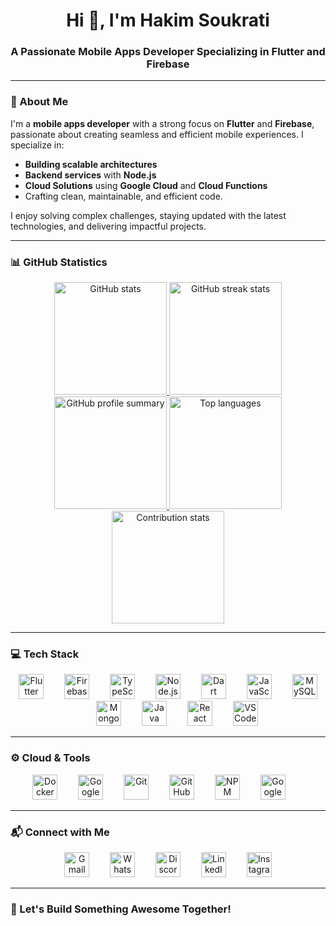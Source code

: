 <h1 align="center">Hi 👋, I'm Hakim Soukrati</h1>
<h3 align="center">A Passionate Mobile Apps Developer Specializing in Flutter and Firebase</h3>

---

### 🌟 About Me

I'm a **mobile apps developer** with a strong focus on **Flutter** and **Firebase**, passionate about creating seamless and efficient mobile experiences. I specialize in:

- **Building scalable architectures**  
- **Backend services** with **Node.js**  
- **Cloud Solutions** using **Google Cloud** and **Cloud Functions**  
- Crafting clean, maintainable, and efficient code.

I enjoy solving complex challenges, staying updated with the latest technologies, and delivering impactful projects.

---

### 📊 GitHub Statistics

<div align="center">
  <a href="https://github.com/hakim-skr">
    <img height="180em" src="https://github-readme-stats.vercel.app/api?username=hakim-skr&show_icons=true&theme=algolia&include_all_commits=true&count_private=true" alt="GitHub stats" />
    <img height="180em" src="https://github-readme-streak-stats.herokuapp.com/?user=hakim-skr&theme=algolia" alt="GitHub streak stats" />
    <img height="180em" src="https://github-profile-summary-cards.vercel.app/api/cards/profile-details?username=hakim-skr&theme=algolia" alt="GitHub profile summary" />
    <img height="180em" src="https://github-readme-stats.vercel.app/api/top-langs?username=hakim-skr&layout=compact&langs_count=8&theme=algolia" alt="Top languages" />
    <img height="180em" src="https://github-contributor-stats.vercel.app/api?username=hakim-skr&theme=algolia" alt="Contribution stats" />
  </a>
</div>

---

### 💻 Tech Stack

<div align="center">
  <img src="https://cdn.jsdelivr.net/gh/devicons/devicon/icons/flutter/flutter-original.svg" height="40" alt="Flutter" />
  <img width="25" />
  <img src="https://cdn.jsdelivr.net/gh/devicons/devicon/icons/firebase/firebase-plain.svg" height="40" alt="Firebase" />
  <img width="25" />
  <img src="https://cdn.jsdelivr.net/gh/devicons/devicon/icons/typescript/typescript-original.svg" height="40" alt="TypeScript" />
  <img width="25" />
  <img src="https://cdn.jsdelivr.net/gh/devicons/devicon/icons/nodejs/nodejs-original.svg" height="40" alt="Node.js" />
  <img width="25" />
  <img src="https://cdn.jsdelivr.net/gh/devicons/devicon/icons/dart/dart-original.svg" height="40" alt="Dart" />
  <img width="25" />
  <img src="https://cdn.jsdelivr.net/gh/devicons/devicon/icons/javascript/javascript-original.svg" height="40" alt="JavaScript" />
  <img width="25" />
  <img src="https://cdn.jsdelivr.net/gh/devicons/devicon/icons/mysql/mysql-original.svg" height="40" alt="MySQL" />
  <img width="25" />
  <img src="https://cdn.jsdelivr.net/gh/devicons/devicon/icons/mongodb/mongodb-original.svg" height="40" alt="MongoDB" />
  <img width="25" />
  <img src="https://cdn.jsdelivr.net/gh/devicons/devicon/icons/java/java-original.svg" height="40" alt="Java" />
  <img width="25" />
  <img src="https://cdn.jsdelivr.net/gh/devicons/devicon/icons/react/react-original.svg" height="40" alt="React" />
  <img width="25" />
  <img src="https://cdn.jsdelivr.net/gh/devicons/devicon/icons/vscode/vscode-original.svg" height="40" alt="VS Code" />
</div>

---

### ⚙️ Cloud & Tools

<div align="center">
  <img src="https://cdn.jsdelivr.net/gh/devicons/devicon/icons/docker/docker-original.svg" height="40" alt="Docker" />
  <img width="25" />
  <img src="https://cdn.jsdelivr.net/gh/devicons/devicon/icons/googlecloud/googlecloud-original.svg" height="40" alt="Google Cloud" />
  <img width="25" />
  <img src="https://cdn.jsdelivr.net/gh/devicons/devicon/icons/git/git-original.svg" height="40" alt="Git" />
  <img width="25" />
  <img src="https://cdn.jsdelivr.net/gh/devicons/devicon/icons/github/github-original.svg" height="40" alt="GitHub" />
  <img width="25" />
  <img src="https://cdn.jsdelivr.net/gh/devicons/devicon/icons/npm/npm-original-wordmark.svg" height="40" alt="NPM" />
  <img width="25" />
  <img src="https://img.icons8.com/color/48/google-cloud.png" height="40" alt="Google Cloud" />
  <img width="25" />
</div>

---

### 📬 Connect with Me

<div align="center">
  <a href="mailto:hakim.skr@example.com"><img src="https://img.icons8.com/color/48/000000/gmail-new.png" height="40" alt="Gmail" /></a>
  <img width="25" />
  <a href="https://wa.me/123456789"><img src="https://img.icons8.com/color/48/000000/whatsapp.png" height="40" alt="WhatsApp" /></a>
  <img width="25" />
  <a href="https://discord.com/users/yourdiscordid"><img src="https://img.icons8.com/color/48/000000/discord-new-logo.png" height="40" alt="Discord" /></a>
  <img width="25" />
  <a href="https://www.linkedin.com/in/hakim-skr"><img src="https://img.icons8.com/color/48/000000/linkedin.png" height="40" alt="LinkedIn" /></a>
  <img width="25" />
  <a href="https://instagram.com/hakim.skr"><img src="https://img.icons8.com/color/48/000000/instagram-new.png" height="40" alt="Instagram" /></a>
</div>

---

### 🚀 Let's Build Something Awesome Together!
